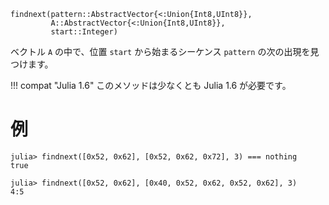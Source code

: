 ```
findnext(pattern::AbstractVector{<:Union{Int8,UInt8}},
         A::AbstractVector{<:Union{Int8,UInt8}},
         start::Integer)
```

ベクトル `A` の中で、位置 `start` から始まるシーケンス `pattern` の次の出現を見つけます。

!!! compat "Julia 1.6"
    このメソッドは少なくとも Julia 1.6 が必要です。


# 例

```jldoctest
julia> findnext([0x52, 0x62], [0x52, 0x62, 0x72], 3) === nothing
true

julia> findnext([0x52, 0x62], [0x40, 0x52, 0x62, 0x52, 0x62], 3)
4:5
```
